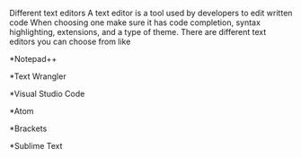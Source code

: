 Different text editors
A text editor is a tool used by  developers to edit  written code
When choosing one  make sure it has code completion, syntax highlighting, extensions, and a type of theme.
There are different text editors you can choose from like

*Notepad++

*Text Wrangler

*Visual Studio Code

*Atom

*Brackets

*Sublime Text

